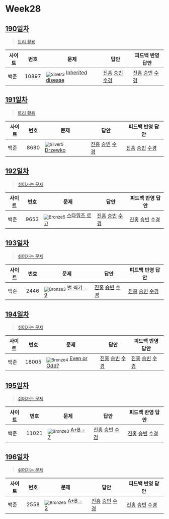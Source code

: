 <!-- tier 리스트 S -->
[Unrated]: https://user-images.githubusercontent.com/33937365/126247607-85783912-c11a-4d50-ac36-8cc7dcb75cd2.png
[Bronze5]: https://user-images.githubusercontent.com/33937365/126247611-e362d727-17a4-4737-a232-5827e185ab7c.png
[Bronze4]: https://user-images.githubusercontent.com/33937365/126247612-89cbc675-e1d4-43a2-950b-1cb014dca697.png
[Bronze3]: https://user-images.githubusercontent.com/33937365/126247613-b8408610-7bc4-40f8-804f-a30a45ddbb68.png
[Bronze2]: https://user-images.githubusercontent.com/33937365/126247614-d85dc6ff-a520-4c00-82bd-eb593b156bd8.png
[Bronze1]: https://user-images.githubusercontent.com/33937365/126247616-04b2ab30-9891-4b7b-8cb4-38e99b97e834.png
[Silver5]: https://user-images.githubusercontent.com/33937365/126247618-38c5c905-672b-4d75-808e-8a7d45ea577d.png
[Silver4]: https://user-images.githubusercontent.com/33937365/126247620-ba2d1b96-b0aa-4b88-80c5-71569c69bbc3.png
[Silver3]: https://user-images.githubusercontent.com/33937365/126247621-1b55b7f4-3a79-4348-8a63-f00c1813853e.png
[Silver2]: https://user-images.githubusercontent.com/33937365/126247622-a83b30a9-6618-4593-b775-6f6730afd3f6.png
[Silver1]: https://user-images.githubusercontent.com/33937365/126247625-8d82f8ab-6f95-4ef8-a243-be31f548596e.png
[Gold5]: https://user-images.githubusercontent.com/33937365/126247627-2979d4d5-915a-4c4e-adb7-c171f9bafe28.png
[Gold4]: https://user-images.githubusercontent.com/33937365/126247629-b24e1e24-4579-450f-bc3c-f166361091dd.png
[Gold3]: https://user-images.githubusercontent.com/33937365/126247630-80fb15af-debc-451d-a937-6c9c6bfa693b.png
[Gold2]: https://user-images.githubusercontent.com/33937365/126247633-7112f6a6-57da-4d1d-953f-5414ba8ffc3d.png
[Gold1]: https://user-images.githubusercontent.com/33937365/126247635-42bd3af9-e129-4379-b44a-22d75de3def6.png
[Platinum5]: https://user-images.githubusercontent.com/33937365/126247636-763e3bc4-43a9-4724-8ce1-c2288aecb636.png
[Platinum4]: https://user-images.githubusercontent.com/33937365/126247637-af30d243-2771-4966-b0bb-0901b9fd4989.png
[Platinum3]: https://user-images.githubusercontent.com/33937365/126247640-cfd654db-86d8-42a9-8d1b-0f3494758330.png
[Platinum2]: https://user-images.githubusercontent.com/33937365/126247641-3e60e9a6-5116-4005-a87d-bfb59969c87a.png
[Platinum1]: https://user-images.githubusercontent.com/33937365/126247643-23bba5ac-52c4-442a-a88a-2eb8998f6446.png
[Diamond5]: https://user-images.githubusercontent.com/33937365/126247645-870445bf-25d9-45ce-9c07-a25949ffad21.png
[Diamond4]: https://user-images.githubusercontent.com/33937365/126247646-b2d7e328-c205-448d-a5bf-c6294c07edaa.png
[Diamond3]: https://user-images.githubusercontent.com/33937365/126247647-db568f94-882f-410c-bd1b-63d49c87623c.png
[Diamond2]: https://user-images.githubusercontent.com/33937365/126247648-52f92f07-0fb9-4b1d-a344-6e9b81d81044.png
[Diamond1]: https://user-images.githubusercontent.com/33937365/126247649-4d068f63-f5e1-40df-910e-dceeb2b7de99.png
[Ruby5]: https://user-images.githubusercontent.com/33937365/126247652-94013ea7-9a96-4068-b922-01535c85801d.png
[Ruby4]: https://user-images.githubusercontent.com/33937365/126247655-a10f7077-6341-416e-938c-b500b7022aca.png
[Ruby3]: https://user-images.githubusercontent.com/33937365/126247656-d0e16a36-5080-4585-a465-4e4f5302beef.png
[Ruby2]: https://user-images.githubusercontent.com/33937365/126247659-1d249660-02a2-4a95-966f-074f99df70fe.png
[Ruby1]: https://user-images.githubusercontent.com/33937365/126247660-8e0d236d-eaef-42b3-8983-28f9e6c94ff9.png
<!-- tier 리스트 E -->

# Week28

## [190일차](Day190)

> [트리 활용](https://www.acmicpc.net/group/workbook/view/9797/34886)

| 사이트 | 번호  | 문제                                                       | 답안                                                                                          | 피드백 반영 답안                                                                                       |
| ------ | ----- | ---------------------------------------------------------- | --------------------------------------------------------------------------------------------- | ------------------------------------------------------------------------------------------------------ |
| 백준   | 10897 | <sub>![Silver3]</sub> [Inherited disease](https://www.acmicpc.net/problem/10897) | [진홍](Day190/boj10897_kjh.java) [승빈](Day190/boj10897_wsb.java) [수경](Day190/boj10897_hsk.js) | [진홍](Day190/boj10897_kjh_fb.java) [승빈](Day190/boj10897_wsb_fb.java) [수경](Day190/boj10897_hsk_fb.js) |

## [191일차](Day191)

> [트리 활용](https://www.acmicpc.net/group/workbook/view/9797/34950)

| 사이트 | 번호 | 문제                                            | 답안                                                                                       | 피드백 반영 답안                                                                           |
| ------ | ---- | ----------------------------------------------- | ------------------------------------------------------------------------------------------ | ------------------------------------------------------------------------------------------ |
| 백준   | 8680 | <sub>![Silver5]</sub> [Drzewko](https://www.acmicpc.net/problem/8680) | [진홍](Day191/boj8680_kjh.java) [승빈](Day191/boj8680_wsb.java) [수경](Day191/boj8680_hsk.js) | [진홍](Day191/boj8680_kjh.java) [승빈](Day191/boj8680_wsb.java) [수경](Day191/boj8680_hsk.js) |

## [192일차](Day192)

> [쉬어가는 문제](https://www.acmicpc.net/group/workbook/view/9797/34963)

| 사이트 | 번호 | 문제                                                  | 답안                                                                                       | 피드백 반영 답안                                                                           |
| ------ | ---- | ----------------------------------------------------- | ------------------------------------------------------------------------------------------ | ------------------------------------------------------------------------------------------ |
| 백준   | 9653 | <sub>![Bronze5]</sub> [스타워즈 로고](https://www.acmicpc.net/problem/9653) | [진홍](Day192/boj9653_kjh.java) [승빈](Day192/boj9653_wsb.java) [수경](Day192/boj9653_hsk.js) | [진홍](Day192/boj9653_kjh.java) [승빈](Day192/boj9653_wsb.java) [수경](Day192/boj9653_hsk.js) |

## [193일차](Day193)

> [쉬어가는 문제](https://www.acmicpc.net/group/workbook/view/9797/35019)

| 사이트 | 번호 | 문제                                                | 답안                                                                                       | 피드백 반영 답안                                                                      |
| ------ | ---- | --------------------------------------------------- | ------------------------------------------------------------------------------------------ | ------------------------------------------------------------------------------------- |
| 백준   | 2446 | <sub>![Bronze3]</sub> [별 찍기 - 9](https://www.acmicpc.net/problem/2446) | [진홍](Day193/boj2446_kjh.java) [승빈](Day193/boj2446_wsb.java) [수경](Day193/boj2446_hsk.js) | [진홍](Day193/boj2446_kjh) [승빈](Day193/boj2446_wsb.java) [수경](Day193/boj2446_hsk.js) |

## [194일차](Day194)

> [쉬어가는 문제](https://www.acmicpc.net/group/workbook/view/9797/35065)

| 사이트 | 번호  | 문제                                                  | 답안                                                                                          | 피드백 반영 답안                                                                         |
| ------ | ----- | ----------------------------------------------------- | --------------------------------------------------------------------------------------------- | ---------------------------------------------------------------------------------------- |
| 백준   | 18005 | <sub>![Bronze4]</sub> [Even or Odd?](https://www.acmicpc.net/problem/18005) | [진홍](Day194/boj18005_kjh.java) [승빈](Day194/boj18005_wsb.java) [수경](Day194/boj18005_hsk.js) | [진홍](Day194/boj18005_kjh) [승빈](Day194/boj18005_wsb.java) [수경](Day194/boj18005_hsk.js) |

## [195일차](Day195)

> [쉬어가는 문제](https://www.acmicpc.net/group/workbook/view/9797/35069)

| 사이트 | 번호  | 문제                                             | 답안                                                                                          | 피드백 반영 답안                                                                              |
| ------ | ----- | ------------------------------------------------ | --------------------------------------------------------------------------------------------- | --------------------------------------------------------------------------------------------- |
| 백준   | 11021 | <sub>![Bronze3]</sub> [A+B - 7](https://www.acmicpc.net/problem/11021) | [진홍](Day195/boj11021_kjh.java) [승빈](Day195/boj11021_wsb.java) [수경](Day195/boj11021_hsk.js) | [진홍](Day195/boj11021_kjh.java) [승빈](Day195/boj11021_wsb.java) [수경](Day195/boj11021_hsk.js) |

## [196일차](Day196)

> [쉬어가는 문제](https://www.acmicpc.net/group/workbook/view/9797/35104)

| 사이트 | 번호 | 문제                                            | 답안                                                                                       | 피드백 반영 답안 |
| ------ | ---- | ----------------------------------------------- | ------------------------------------------------------------------------------------------ | ---------------- |
| 백준   | 2558 | <sub>![Bronze5]</sub> [A+B - 2](https://www.acmicpc.net/problem/2558) | [진홍](Day196/boj2558_kjh.java) [승빈](Day196/boj2558_wsb.java) [수경](Day196/boj2558_hsk.js) | [진홍](Day196/boj2558_kjh.java) [승빈](Day196/boj2558_wsb.java) [수경](Day196/boj2558_hsk.js)  |
